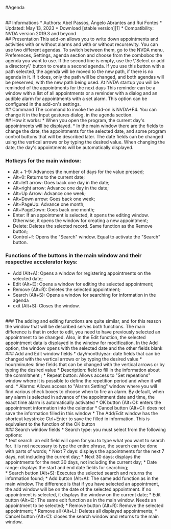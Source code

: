 #Agenda

<br>
## Informations
* Authors: Abel Passos, Ângelo Abrantes and Rui Fontes
* Updated: May 13, 2023
* Download [stable version][1]
* Compatibility: NVDA version 2019.3 and beyond

<br>
## Presentation
This add-on allows you to write down appointments and activities with or without alarms and with or without recursevity.
You can use two different agendas.
To switch between them, go to the NVDA menu, Preferences, Settings, agenda section and choose from the combobox the agenda you want to use.
If the second line is empty, use the \"Select or add a directory\" button to create a second agenda.
If you use this button with a path selected, the agenda 	will be moved to the new path, if there is no agenda in it. If it does, only the path will be changed, and both agendas will be preserved, with the new path being used.
At NVDA startup you will be reminded of the appointments for the next days This reminder can be a window with a list of all appointments or a reminder with a dialog and an audible alarm for appointments with a set alarm.
This option can be configured in the add-on's settings.

<br>
## Command
The command to invoke the add-on is NVDA+F4.
You can change it in the Input gestures dialog, in the agenda section.

<br>
## How it works:
* When you open the program, the current day's appointments will be displayed.
* In the main window there are the fields to change the date, the appointments for the selected date, and some program control buttons that will be described later.
The date fields can be changed using the vertical arrows or by typing the desired value. When changing the date, the day's appointments will be automatically displayed.


### Hotkeys for the main window:


* Alt + 1-9: Advances the number of days for the value pressed;
* Alt+0: Returns to the current date;
* Alt+left arrow: Goes back one day in the date;
* Alt+right arrow: Advance one day in the date;
* Alt+Up Arrow: Advance one week;
* Alt+Down arrow: Goes back one week;
* Alt+PageUp: Advance one month;
* Alt+PageDown: Goes back one month;
* Enter: If an appointment is selected, it opens the editing window. Otherwise, it opens the window for creating a new appointment;
* Delete: Deletes the selected record. Same function as the Remove button;
* Control+f: Opens the "Search" window. Equal to activate the "Search" button.

### Functions of the buttons in the main window and their respective accelerator keys:
* Add (Alt+A): Opens a window for registering appointments on the selected date;
* Edit (Alt+E): Opens a window for editing the selected appointment;
* Remove (Alt+R): Deletes the selected appointment;
* Search (Alt+S): Opens a window for searching for information in the agenda
* exit (Alt+S): Closes the window.

<br>
### The adding and editing functions are quite similar, and for this reason the window that will be described serves both functions.
The main difference is that in order to edit, you need to have previously selected an appointment to be changed.
Also, in the Edit function, the selected appointment data is displayed in the window for modification. In the Add option, the window opens with the selected date and the other fields blank

<br>
### Add and Edit window fields
* day/month/year: date fields that can be changed with the vertical arrows or by typing the desired value
* hour/minutes: time fields that can be changed with the vertical arrows or by typing the desired value
* Description: field to fill in the information about the commitment ;
* Repeat button: Allows access to "Set repeations" window where it is possible to define the repetition period and when it will end.
* Alarms: Allows access to "Alarms Setting" window where you will find various check boxes to choose when to fire an alarm. By default, when any alarm is selected in advance of the appointment date and time, the exact time alarm is automatically activated
* OK button (Alt+O): enters the appointment information into the calendar
* Cancel button (Alt+C): does not save the information filled in this window
* The Add/Edit window has the shortcut keystroke Ctrl+Enter to save the filled in information. This is equivalent to the function of the OK button

<br>
### Search window fields
* Search type: you must select from the following options:
<br>
	* text search: an edit field will open for you to type what you want to search for. It is not necessary to type the entire phrase, the search can be done with parts of words;
	* Next 7 days: displays the appointments for the next 7 days, not including the current day;
	* Next 30 days: displays the appointments for the next 30 days, not including the current day;
	* Date range: displays the start and end date fields for searching;
<br>
* Search button (Alt+S): Executes the selected search and returns the information found;
* Add button (Alt+A): The same add function as in the main window. The difference is that if you have selected an appointment, the add window will be on the date of the selected appointment. If no appointment is selected, it displays the window on the current date;
* Edit button (Alt+E): The same edit function as in the main window. Needs an appointment to be selected;
* Remove button (Alt+R): Remove the selected appointment;
* Remove all (Alt+L): Deletes all displayed appointments;
* Cancel button (Alt+C): closes the search window and returns to the main window.

[1]: https://github.com/ruifontes/agenda-for-NVDA/releases/download/2023.05.13/agenda-2023.05.13.nvda-addon
